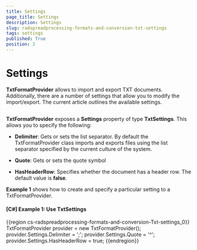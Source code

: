 ```yaml
---
title: Settings
page_title: Settings
description: Settings
slug: radspreadprocessing-formats-and-conversion-txt-settings
tags: settings
published: True
position: 2
---
```


# Settings



__TxtFormatProvider__ allows to import and export TXT documents. Additionally, there are a number of settings that allow you to modify the import/export. The current article outlines the available settings.
      

## 

__TxtFormatProvider__ exposes a __Settings__ property of type __TxtSettings__. This allows you to specify the following:
        

* __Delimiter__: Gets or sets the list separator. By default the TxtFormatProvider class imports and exports files using the list separator specified by the current culture of the system.
            

* __Quote__: Gets or sets the quote symbol
            

* __HasHeaderRow__: Specifies whether the document has a header row. The default value is __false__.
            

__Example 1__ shows how to create and specify a particular setting to a TxtFormatProvider.
        

#### __[C#] Example 1: Use TxtSettings__

{{region cs-radspreadprocessing-formats-and-conversion-Txt-settings_0}}
    TxtFormatProvider provider = new TxtFormatProvider();
    provider.Settings.Delimiter = ';';
    provider.Settings.Quote = '^';
    provider.Settings.HasHeaderRow = true;
{{endregion}}


